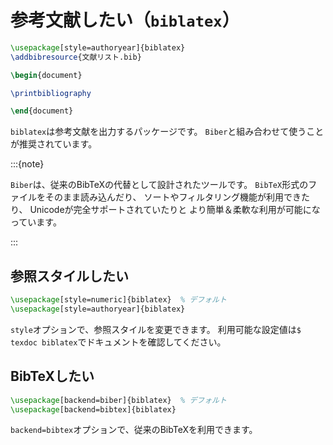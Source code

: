 # 参考文献したい（`biblatex`）

```latex
\usepackage[style=authoryear]{biblatex}
\addbibresource{文献リスト.bib}

\begin{document}

\printbibliography

\end{document}
```

`biblatex`は参考文献を出力するパッケージです。
`Biber`と組み合わせて使うことが推奨されています。

:::{note}

`Biber`は、従来のBibTeXの代替として設計されたツールです。
`BibTeX`形式のファイルをそのまま読み込んだり、
ソートやフィルタリング機能が利用できたり、
Unicodeが完全サポートされていたりと
より簡単＆柔軟な利用が可能になっています。

:::

## 参照スタイルしたい

```latex
\usepackage[style=numeric]{biblatex}  % デフォルト
\usepackage[style=authoryear]{biblatex}
```

`style`オプションで、参照スタイルを変更できます。
利用可能な設定値は`$ texdoc biblatex`でドキュメントを確認してください。

## BibTeXしたい

```latex
\usepackage[backend=biber]{biblatex}  % デフォルト
\usepackage[backend=bibtex]{biblatex}
```

`backend=bibtex`オプションで、従来のBibTeXを利用できます。
